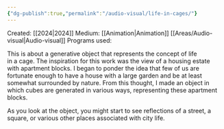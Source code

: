 ```yaml
---
{"dg-publish":true,"permalink":"/audio-visual/life-in-cages/"}
---
```


Created: [[2024\|2024]]
Medium: [[Animation\|Animation]] [[Areas/Audio-visual\|Audio-visual]]
Programs used: 

This is about a generative object that represents the concept of life  
in a cage. The inspiration for this work was the view of a housing estate with apartment blocks. I began to ponder the idea that few  of us are fortunate enough to have a house with a large garden  and be at least somewhat surrounded by nature. From this thought,  I made an object in which cubes are generated in various ways, representing these apartment blocks.  

As you look at the object, you might start to see reflections of a street, a square, or various other places associated with city life.